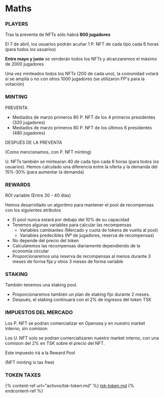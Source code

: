 # Maths

### PLAYERS

Tras la preventa de NFTs sólo habrá **800 jugadores**

El 7 de abril, los usuarios podrán acuñar 1 P. NFT de cada tipo cada 6 horas (para todos los usuarios)

**Entre mayo y junio** se venderán todos los NFTs y alcanzaremos el máximo de 2000 jugadores

Una vez minteados todos los NFTs (200 de cada uno), la comunidad votará si se amplía o no con otros 1000 jugadores (se utilizaron FP's para la votación)

### MINTING

PREVENTA

* Mediados de marzo primeros 80 P. NFT de los 4 primeros presidentes (320 jugadores)
* Mediados de marzo primeros 80 P. NFT de los últimos 6 presidentes (480 jugadores)

DESPUÉS DE LA PREVENTA

(Como mencionamos, con P. NFT minting)

U. NFTs también se mintearan 40 de cada tipo cada 6 horas (para todos los usuarios). Hemos calculado una diferencia entre la oferta y la demanda del 15%-30% (para aumentar la demanda)

### REWARDS

ROI variable (Entre 30 - 40 días)&#x20;

Hemos desarrollado un algoritmo para mantener el pool de recompensas con los siguientes atributos

* El pool nunca estará por debajo del 10% de su capacidad
* Tenemos algunas variables para calcular las recompensas&#x20;
  * Variables cambiantes (Mercado y cuota de tokens de vuelta al pool)
  * Variables predecibles (Nº de jugadores, reserva de recompensas)
* No depende del precio del token
* Calcularemos las recompensas diariamente dependiendo de la economía circular
* Proporcionaremos una reserva de recompensas al menos durante 3 meses de forma fija y otros 3 meses de forma variable

### STAKING

También tenemos una staking pool.&#x20;

* Proporcionaremos también un plan de staking fijo durante 2 meses.
* Después, el staking continuará con el 2% de ingresos del token TSK

### IMPUESTOS DEL MERCADO

Los P. NFT se podran comercializar en Opensea y en nuestro market interno, sin comision.

Los U. NFT solo se podran comercializaren nuestro market interno, con una comision del 2% en TSK sobre el precio del NFT.&#x20;

Este impuesto irá a la Reward Pool

(NFT minting is tax free)

### TOKEN TAXES

{% content-ref url="activos/tsk-token.md" %}
[tsk-token.md](activos/tsk-token.md)
{% endcontent-ref %}
